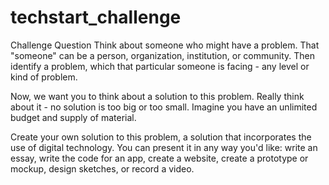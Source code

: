 # techstart_challenge
Challenge Question
Think about someone who might have a problem. That "someone" can be a person, organization, institution, or community. Then identify a problem, which that particular someone is facing - any level or kind of problem.

 

Now, we want you to think about a solution to this problem. Really think about it - no solution is too big or too small. Imagine you have an unlimited budget and supply of material.

 

Create your own solution to this problem, a solution that incorporates the use of digital technology. You can present it in any way you'd like: write an essay, write the code for an app, create a website, create a prototype or mockup, design sketches, or record a video. 

